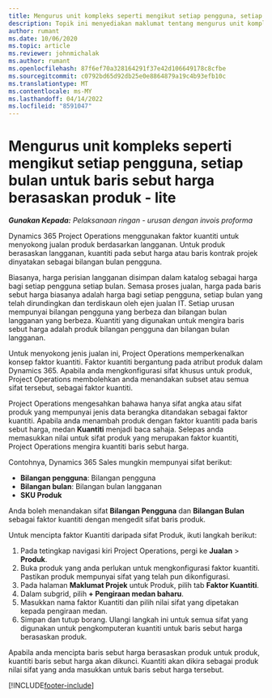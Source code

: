 ```yaml
---
title: Mengurus unit kompleks seperti mengikut setiap pengguna, setiap bulan untuk baris sebut harga berasaskan produk - lite
description: Topik ini menyediakan maklumat tentang mengurus unit kompleks untuk baris sebut harga berasaskan projek.
author: rumant
ms.date: 10/06/2020
ms.topic: article
ms.reviewer: johnmichalak
ms.author: rumant
ms.openlocfilehash: 87f6ef70a328164291f37e42d106649178c8cfbe
ms.sourcegitcommit: c0792bd65d92db25e0e8864879a19c4b93efb10c
ms.translationtype: MT
ms.contentlocale: ms-MY
ms.lasthandoff: 04/14/2022
ms.locfileid: "8591047"
---
```

# <a name="managing-complex-units-such-as-per-user-per-month-for-product-based-quote-lines---lite"></a>Mengurus unit kompleks seperti mengikut setiap pengguna, setiap bulan untuk baris sebut harga berasaskan produk - lite

_**Gunakan Kepada:** Pelaksanaan ringan - urusan dengan invois proforma_

Dynamics 365 Project Operations menggunakan faktor kuantiti untuk menyokong jualan produk berdasarkan langganan. Untuk produk berasaskan langganan, kuantiti pada sebut harga atau baris kontrak projek dinyatakan sebagai bilangan bulan pengguna.

Biasanya, harga perisian langganan disimpan dalam katalog sebagai harga bagi setiap pengguna setiap bulan. Semasa proses jualan, harga pada baris sebut harga biasanya adalah harga bagi setiap pengguna, setiap bulan yang telah dirundingkan dan terdiskaun oleh ejen jualan IT. Setiap urusan mempunyai bilangan pengguna yang berbeza dan bilangan bulan langganan yang berbeza. Kuantiti yang digunakan untuk mengira baris sebut harga adalah produk bilangan pengguna dan bilangan bulan langganan.

Untuk menyokong jenis jualan ini, Project Operations memperkenalkan konsep faktor kuantiti. Faktor kuantiti bergantung pada atribut produk dalam Dynamics 365. Apabila anda mengkonfigurasi sifat khusus untuk produk, Project Operations membolehkan anda menandakan subset atau semua sifat tersebut, sebagai faktor kuantiti.

Project Operations mengesahkan bahawa hanya sifat angka atau sifat produk yang mempunyai jenis data berangka ditandakan sebagai faktor kuantiti. Apabila anda menambah produk dengan faktor kuantiti pada baris sebut harga, medan **Kuantiti** menjadi baca sahaja. Selepas anda memasukkan nilai untuk sifat produk yang merupakan faktor kuantiti, Project Operations mengira kuantiti baris sebut harga.

Contohnya, Dynamics 365 Sales mungkin mempunyai sifat berikut:

- **Bilangan pengguna**: Bilangan pengguna
- **Bilangan bulan**: Bilangan bulan langganan
- **SKU Produk**

Anda boleh menandakan sifat **Bilangan Pengguna** dan **Bilangan Bulan** sebagai faktor kuantiti dengan mengedit sifat baris produk.

Untuk mencipta faktor Kuantiti daripada sifat Produk, ikuti langkah berikut:

1. Pada tetingkap navigasi kiri Project Operations, pergi ke **Jualan** > **Produk**.
2. Buka produk yang anda perlukan untuk mengkonfigurasi faktor kuantiti. Pastikan produk mempunyai sifat yang telah pun dikonfigurasi.
3. Pada halaman **Maklumat Projek** untuk Produk, pilih tab **Faktor Kuantiti**.
4. Dalam subgrid, pilih **+ Pengiraan medan baharu**.
5. Masukkan nama faktor Kuantiti dan pilih nilai sifat yang dipetakan kepada pengiraan medan.
6. Simpan dan tutup borang. Ulangi langkah ini untuk semua sifat yang digunakan untuk pengkomputeran kuantiti untuk baris sebut harga berasaskan produk.

Apabila anda mencipta baris sebut harga berasaskan produk untuk produk, kuantiti baris sebut harga akan dikunci. Kuantiti akan dikira sebagai produk nilai sifat yang anda masukkan untuk baris sebut harga tersebut.


[!INCLUDE[footer-include](../../includes/footer-banner.md)]